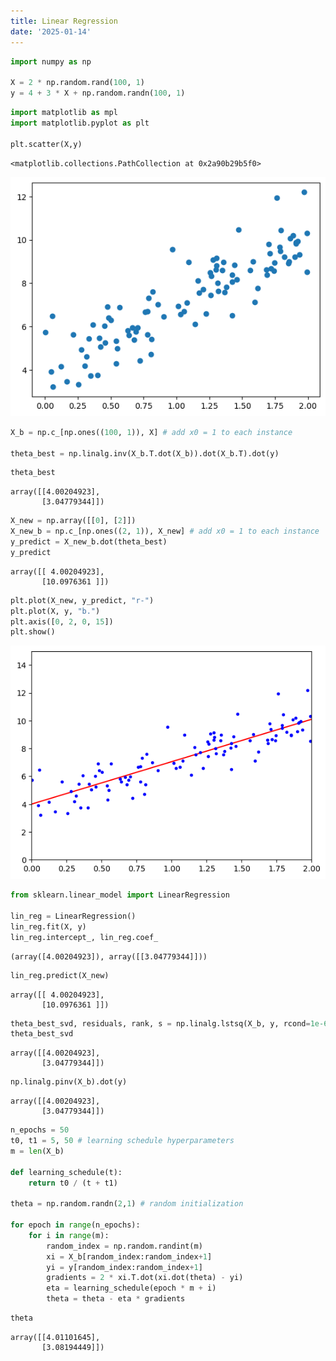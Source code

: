 ```yaml
---
title: Linear Regression
date: '2025-01-14'
---
```

```python {echo=FALSE}
import numpy as np

X = 2 * np.random.rand(100, 1)
y = 4 + 3 * X + np.random.randn(100, 1)
```

```python
import matplotlib as mpl
import matplotlib.pyplot as plt

plt.scatter(X,y)
```

    <matplotlib.collections.PathCollection at 0x2a90b29b5f0>

    
![png](output_1_1.png)
    

```python
X_b = np.c_[np.ones((100, 1)), X] # add x0 = 1 to each instance

theta_best = np.linalg.inv(X_b.T.dot(X_b)).dot(X_b.T).dot(y)
```

```python
theta_best
```

    array([[4.00204923],
           [3.04779344]])

```python
X_new = np.array([[0], [2]])
X_new_b = np.c_[np.ones((2, 1)), X_new] # add x0 = 1 to each instance
y_predict = X_new_b.dot(theta_best)
y_predict
```

    array([[ 4.00204923],
           [10.0976361 ]])

```python
plt.plot(X_new, y_predict, "r-")
plt.plot(X, y, "b.")
plt.axis([0, 2, 0, 15])
plt.show()
```

    
![png](output_5_0.png)
    

```python
from sklearn.linear_model import LinearRegression

lin_reg = LinearRegression()
lin_reg.fit(X, y)
lin_reg.intercept_, lin_reg.coef_
```

    (array([4.00204923]), array([[3.04779344]]))

```python
lin_reg.predict(X_new)
```

    array([[ 4.00204923],
           [10.0976361 ]])

```python
theta_best_svd, residuals, rank, s = np.linalg.lstsq(X_b, y, rcond=1e-6)
theta_best_svd
```

    array([[4.00204923],
           [3.04779344]])

```python
np.linalg.pinv(X_b).dot(y)
```

    array([[4.00204923],
           [3.04779344]])

```python
n_epochs = 50
t0, t1 = 5, 50 # learning schedule hyperparameters
m = len(X_b)

def learning_schedule(t):
    return t0 / (t + t1)
    
theta = np.random.randn(2,1) # random initialization

for epoch in range(n_epochs):
    for i in range(m):
        random_index = np.random.randint(m)
        xi = X_b[random_index:random_index+1]
        yi = y[random_index:random_index+1]
        gradients = 2 * xi.T.dot(xi.dot(theta) - yi)
        eta = learning_schedule(epoch * m + i)
        theta = theta - eta * gradients
```

```python
theta
```

    array([[4.01101645],
           [3.08194449]])

